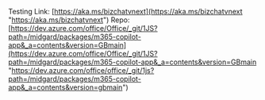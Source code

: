 Testing Link: [https://aka.ms/bizchatvnext](https://aka.ms/bizchatvnext "https://aka.ms/bizchatvnext")
Repo: [https://dev.azure.com/office/Office/_git/1JS?path=/midgard/packages/m365-copilot-app&_a=contents&version=GBmain](https://dev.azure.com/office/Office/_git/1JS?path=/midgard/packages/m365-copilot-app&_a=contents&version=GBmain "https://dev.azure.com/office/office/_git/1js?path=/midgard/packages/m365-copilot-app&_a=contents&version=gbmain")
